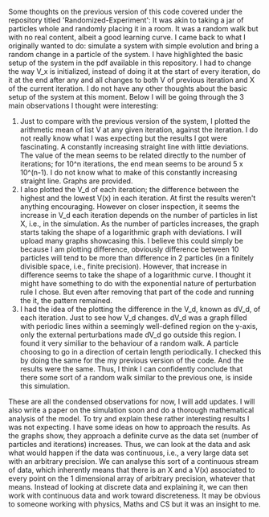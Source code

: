 Some thoughts on the previous version of this code covered under the repository titled 'Randomized-Experiment':
It was akin to taking a jar of particles whole and randomly placing it in a room. It was a random walk but with no real content, albeit a good learning curve.
I came back to what I originally wanted to do: simulate a system with simple evolution and bring a random change in a particle of the system. 
I have highlighted the basic setup of the system in the pdf available in this repository. I had to change the way V_x is initialized, 
instead of doing it at the start of every iteration, do it at the end after any and all changes to both V of previous iteration and X of the current iteration.
I do not have any other thoughts about the basic setup of the system at this moment. Below I will be going through the 3 main observations I thought were interesting:


1) Just to compare with the previous version of the system, I plotted the arithmetic mean of list V at any given iteration, against the iteration. I do not really know what I was   expecting but the results I got were fascinating. A constantly increasing straight line with little deviations. The value of the mean seems to be related directly to the number   of iterations; for 10^n iterations, the end mean seems to be around 5 x 10^(n-1). I do not know what to make of this constantly increasing straight line. Graphs are provided.
2) I also plotted the V_d of each iteration; the difference between the highest and the lowest V(x) in each iteration. At first the results weren't anything encouraging. However     on closer inspection, it seems the increase in V_d each iteration depends on the number of particles in list X, i.e., in the simulation. As the number of particles increases,     the graph starts taking the shape of a logarithmic graph with deviations. I will upload many graphs showcasing this. I believe this could simply be because I am plotting           difference, obviously difference between 10 particles will tend to be more than difference in 2 particles (in a finitely divisible space, i.e., finite precision). However, that   increase in difference seems to take the shape of a logarithmic curve. I thought it might have something to do with the exponential nature of perturbation rule I chose. But even   after removing that part of the code and running the it, the pattern remained.
3) I had the idea of the plotting the difference in the V_d, known as dV_d, of each iteration. Just to see how V_d changes. dV_d was a graph filled with periodic lines within a     seemingly well-defined region on the y-axis, only the external perturbations made dV_d go outside this region. I found it very similiar to the behaviour of a random walk. A       particle choosing to go in a direction of certain length periodically. I checked this by doing the same for the my previous version of the code. And the results were the same.     Thus, I think I can confidently conclude that there some sort of a random walk similar to the previous one, is inside this simulation.

These are all the condensed observations for now, I will add updates. I will also write a paper on the simulation soon and do a thorough mathematical analysis of the model.
To try and explain these rather interesting results I was not expecting. 
I have some ideas on how to approach the results. As the graphs show, they approach a definite curve as the data set (number of particles and iterations) increases. Thus, we can look at the data and ask what would happen if the data was continuous, i.e., a very large data set with an arbitrary precision. We can analyse this sort of a continuous stream of data, which inherently means that there is an X and a V(x) associated to every point on the 1 dimensional array of arbitrary precision, whatever that means. Instead of looking at discrete data and explaining it, we can then work with continuous data and work toward discreteness. It may be obvious to someone working with physics, Maths and CS but it was an insight to me.
